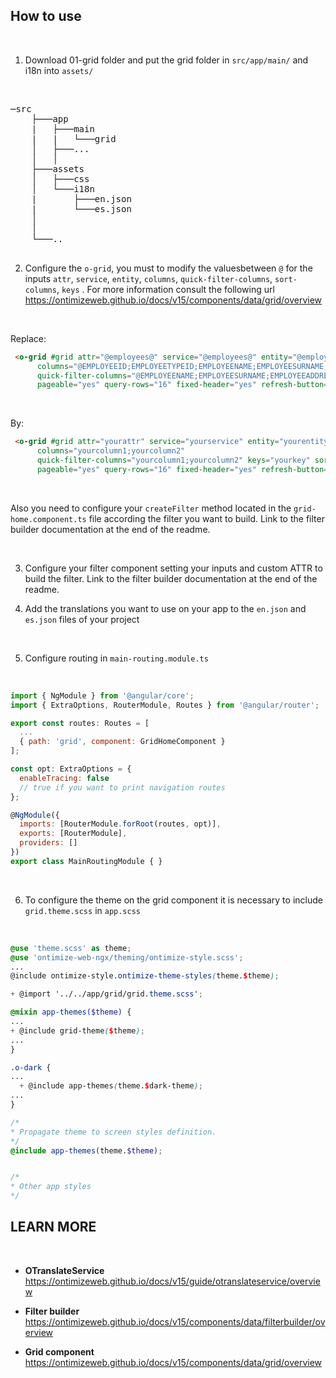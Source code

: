 ## How to use

<br/>

1. Download 01-grid folder and put the grid folder in `src/app/main/` and i18n into `assets/`

<br/>

<pre>
─src
    ├───app
    |   ├───main
    |   |   └───grid
    │   ├───...
    │   │
    ├───assets
    │   ├───css
    │   └───i18n
    |       ├───en.json
    |       └───es.json
    │
    │
    └───..

</pre>

2. Configure the `o-grid`, you must to modify the values ​​between `@` for the inputs `attr`, `service`, `entity`, `columns`, `quick-filter-columns`, `sort-columns`, `keys` . For more information consult the following url https://ontimizeweb.github.io/docs/v15/components/data/grid/overview

<br/>

Replace:
```html
 <o-grid #grid attr="@employees@" service="@employees@" entity="@employee@"
      columns="@EMPLOYEEID;EMPLOYEETYPEID;EMPLOYEENAME;EMPLOYEESURNAME;EMPLOYEEADDRESS;EMPLOYEESTARTDATE;EMPLOYEEEMAIL;OFFICEID;EMPLOYEEPHOTO;EMPLOYEEPHONE;NAME@"
      quick-filter-columns="@EMPLOYEENAME;EMPLOYEESURNAME;EMPLOYEEADDRESS;EMPLOYEEEMAIL;OFFICEID@" keys="@EMPLOYEEID@" sort-columns="@EMPLOYEESURNAME@"
      pageable="yes" query-rows="16" fixed-header="yes" refresh-button="no" gutter-size="18px" detail-mode="none">
```

<br/>

By:
```html
 <o-grid #grid attr="yourattr" service="yourservice" entity="yourentity"
      columns="yourcolumn1;yourcolumn2"
      quick-filter-columns="yourcolumn1;yourcolumn2" keys="yourkey" sort-columns="yourcolumn"
      pageable="yes" query-rows="16" fixed-header="yes" refresh-button="no" gutter-size="18px" detail-mode="none">
```

<br/>

Also you need to configure your `createFilter` method located in the `grid-home.component.ts` file according the filter you want to build. Link to the filter builder documentation at the end of the readme.

<br/>

3. Configure your filter component setting your inputs and custom ATTR to build the filter. Link to the filter builder documentation at the end of the readme.

4. Add the translations you want to use on your app ​​to the `en.json` and `es.json` files of your project

<br/>

5. Configure routing in `main-routing.module.ts`

<br/>

```js
import { NgModule } from '@angular/core';
import { ExtraOptions, RouterModule, Routes } from '@angular/router';

export const routes: Routes = [
  ...
  { path: 'grid', component: GridHomeComponent }
];

const opt: ExtraOptions = {
  enableTracing: false
  // true if you want to print navigation routes
};

@NgModule({
  imports: [RouterModule.forRoot(routes, opt)],
  exports: [RouterModule],
  providers: []
})
export class MainRoutingModule { }
```

<br/>

6. To configure the theme on the grid component it is necessary to include `grid.theme.scss` in `app.scss`

<br/>

```scss
@use 'theme.scss' as theme;
@use 'ontimize-web-ngx/theming/ontimize-style.scss';
...
@include ontimize-style.ontimize-theme-styles(theme.$theme);

+ @import '../../app/grid/grid.theme.scss';

@mixin app-themes($theme) {
...
+ @include grid-theme($theme);
...
}

.o-dark {
...
  + @include app-themes(theme.$dark-theme);
...
}

/*
* Propagate theme to screen styles definition.
*/
@include app-themes(theme.$theme);


/*
* Other app styles
*/

```


## LEARN MORE

<br/>

* **OTranslateService** https://ontimizeweb.github.io/docs/v15/guide/otranslateservice/overview

* **Filter builder** https://ontimizeweb.github.io/docs/v15/components/data/filterbuilder/overview

* **Grid component** https://ontimizeweb.github.io/docs/v15/components/data/grid/overview
